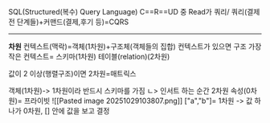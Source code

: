 SQL(Structured(복수) Query Language)
C==R==UD 중 Read가 쿼리/     쿼리(결제 전 단계들)+커맨드(결제,후기 등)=CQRS

---
**차원**
컨텍스트(맥락)=객체(1차원)+구조체(객체들의 집합)
컨텍스트가 있으면 구조
가장 작은 컨텍스트= 스키마(1차원)
테이블(relation)(2차원)

값이 2 이상(행렬구조)이면 2차원=매트릭스

객체(1차원)-> 1차원이라 반드시 스키마를 가짐
ㄴ> 인서트 하는 순간 2차원
속성(0차원)= 프라이빗
![[Pasted image 20251029103807.png]]
["a","b"]= 1차원  -> 값 하나가 0차원,  [] 안에 값을 보고 결정